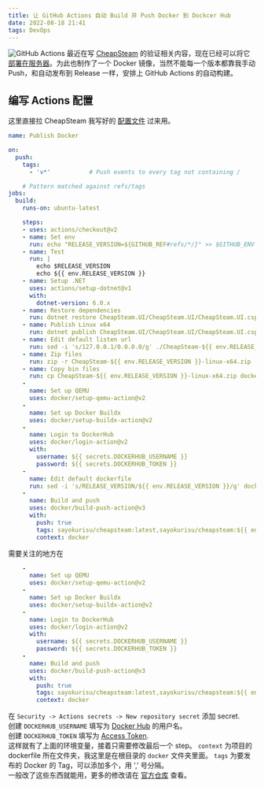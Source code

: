 ```yaml
---
title: 让 GitHub Actions 自动 Build 并 Push Docker 到 Dockcer Hub
date: 2022-08-18 21:41
tags: DevOps
---
```

![GitHub Actions](https://niconiacg.visualstudio.com/a158c0e6-f968-4c72-b336-690f5a7c8b4c/_apis/git/repositories/f4cb0aa8-76ef-49d2-bee3-9a3deda56975/items?path=/2022/11/c5d70f9575dc4f9cc93dd21e9133c01a.webp&%24format=octetStream&api-version=5.0)
最近在写 [CheapSteam][1] 的验证相关内容，现在已经可以将它 [部署在服务器][2]。为此也制作了一个 Docker 镜像，当然不能每一个版本都靠我手动 Push，和自动发布到 Release 一样，安排上 GitHub Actions 的自动构建。
<!-- more -->
## 编写 Actions 配置
这里直接拉 CheapSteam 我写好的 [配置文件][3] 过来用。
````yml
name: Publish Docker

on:
  push:
    tags:        
      - 'v*'           # Push events to every tag not containing /

    # Pattern matched against refs/tags
jobs:
  build:
    runs-on: ubuntu-latest

    steps:
    - uses: actions/checkout@v2
    - name: Set env
      run: echo "RELEASE_VERSION=${GITHUB_REF#refs/*/}" >> $GITHUB_ENV
    - name: Test
      run: |
        echo $RELEASE_VERSION
        echo ${{ env.RELEASE_VERSION }}
    - name: Setup .NET
      uses: actions/setup-dotnet@v1
      with:
        dotnet-version: 6.0.x
    - name: Restore dependencies
      run: dotnet restore CheapSteam.UI/CheapSteam.UI/CheapSteam.UI.csproj
    - name: Publish Linux x64
      run: dotnet publish CheapSteam.UI/CheapSteam.UI/CheapSteam.UI.csproj --runtime linux-x64 -p:PublishSingleFile=true --self-contained true -o ./CheapSteam-${{ env.RELEASE_VERSION }}-linux-x64 -c Release
    - name: Edit default listen url
      run: sed -i 's/127.0.0.1/0.0.0.0/g' ./CheapSteam-${{ env.RELEASE_VERSION }}-linux-x64/appsettings.json
    - name: Zip files
      run: zip -r CheapSteam-${{ env.RELEASE_VERSION }}-linux-x64.zip ./CheapSteam-${{ env.RELEASE_VERSION }}-linux-x64
    - name: Copy bin files
      run: cp CheapSteam-${{ env.RELEASE_VERSION }}-linux-x64.zip docker/
    -
      name: Set up QEMU
      uses: docker/setup-qemu-action@v2
    -
      name: Set up Docker Buildx
      uses: docker/setup-buildx-action@v2
    -
      name: Login to DockerHub
      uses: docker/login-action@v2
      with:
        username: ${{ secrets.DOCKERHUB_USERNAME }}
        password: ${{ secrets.DOCKERHUB_TOKEN }}
    -
      name: Edit default dockerfile
      run: sed -i 's/RELEASE_VERSION/${{ env.RELEASE_VERSION }}/g' docker/dockerfile
    -
      name: Build and push
      uses: docker/build-push-action@v3
      with:
        push: true
        tags: sayokurisu/cheapsteam:latest,sayokurisu/cheapsteam:${{ env.RELEASE_VERSION }}
        context: docker
````
需要关注的地方在
````yml
    -
      name: Set up QEMU
      uses: docker/setup-qemu-action@v2
    -
      name: Set up Docker Buildx
      uses: docker/setup-buildx-action@v2
    -
      name: Login to DockerHub
      uses: docker/login-action@v2
      with:
        username: ${{ secrets.DOCKERHUB_USERNAME }}
        password: ${{ secrets.DOCKERHUB_TOKEN }}
    -
      name: Build and push
      uses: docker/build-push-action@v3
      with:
        push: true
        tags: sayokurisu/cheapsteam:latest,sayokurisu/cheapsteam:${{ env.RELEASE_VERSION }}
        context: docker
````
在 `Security -> Actions secrets -> New repository secret` 添加 secret.  
创建 `DOCKERHUB_USERNAME` 填写为 [Docker Hub][4] 的用户名。  
创建 `DOCKERHUB_TOKEN` 填写为 [Access Token][5].  
这样就有了上面的环境变量，接着只需要修改最后一个 step。
`context` 为项目的 dockerfile 所在文件夹，我这里是在根目录的 `docker` 文件夹里面。
`tags` 为要发布的 Docker 的 Tag，可以添加多个，用 ',' 号分隔。  
一般改了这些东西就能用，更多的修改请在 [官方仓库][6] 查看。  


  [1]: https://github.com/YukiCoco/CheapSteam
  [2]: https://github.com/YukiCoco/CheapSteam/blob/master/Docs/Deploy.md
  [3]: https://github.com/YukiCoco/CheapSteam/blob/master/.github/workflows/publish-docker.yml
  [4]: https://hub.docker.com/
  [5]: https://hub.docker.com/settings/security
  [6]: https://github.com/marketplace/actions/build-and-push-docker-images